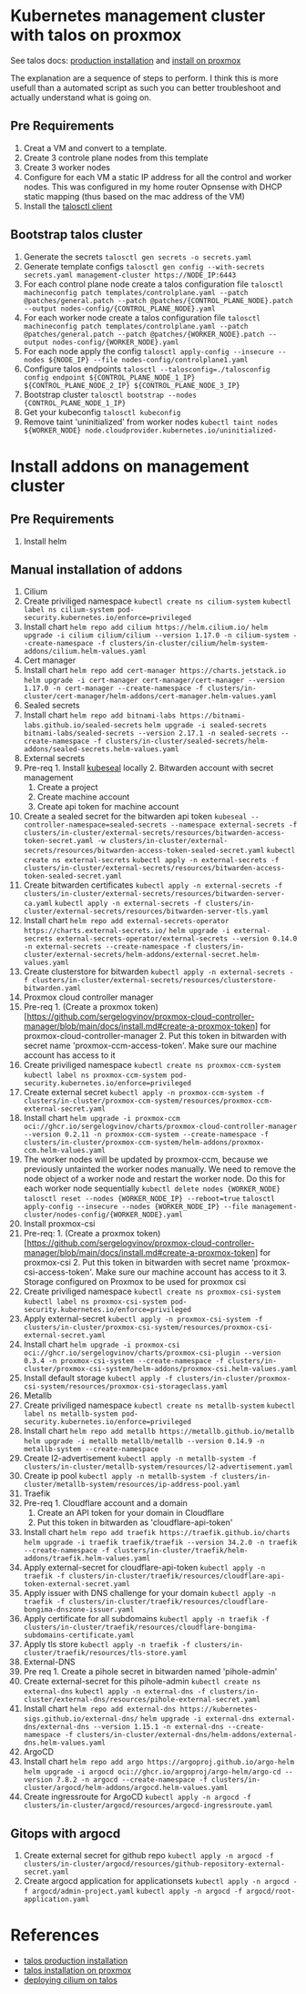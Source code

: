 # Kubernetes management cluster with talos on proxmox
See talos docs: [production installation](https://www.talos.dev/v1.9/introduction/prodnotes/) and [install on proxmox](https://www.talos.dev/v1.9/talos-guides/install/virtualized-platforms/proxmox/)

The explanation are a sequence of steps to perform. I think this is more usefull than a automated script as such you can better troubleshoot and actually understand what is going on.

## Pre Requirements
1. Creat a VM and convert to a template.
2. Create 3 controle plane nodes from this template 
3. Create 3 worker nodes
4. Configure for each VM a static IP address for all the control and worker nodes. This was configured in my home router Opnsense with DHCP static mapping (thus based on the mac address of the VM)
5. Install the [talosctl client](https://www.talos.dev/v1.9/talos-guides/install/talosctl/)

## Bootstrap talos cluster
1. Generate the secrets
```talosctl gen secrets -o secrets.yaml```
2. Generate template configs
```talosctl gen config --with-secrets secrets.yaml management-cluster https://NODE_IP:6443```
3. For each control plane node create a talos configuration file
```talosctl machineconfig patch templates/controlplane.yaml --patch @patches/general.patch --patch @patches/{CONTROL_PLANE_NODE}.patch --output nodes-config/{CONTROL_PLANE_NODE}.yaml```
4. For each worker node create a talos configuration file
```talosctl machineconfig patch templates/controlplane.yaml --patch @patches/general.patch --patch @patches/{WORKER_NODE}.patch --output nodes-config/{WORKER_NODE}.yaml```
5. For each node apply the config 
```talosctl apply-config --insecure --nodes ${NODE_IP} --file nodes-config/controlplane1.yaml```
6. Configure talos endpoints
```talosctl --talosconfig=./talosconfig config endpoint ${CONTROL_PLANE_NODE_1_IP} ${CONTROL_PLANE_NODE_2_IP} ${CONTROL_PLANE_NODE_3_IP}```
7. Bootstrap cluster
```talosctl bootstrap --nodes {CONTROL_PLANE_NODE_1_IP}```
8. Get your kubeconfig
```talosctl kubeconfig```
9. Remove taint 'uninitialized' from worker nodes
```kubectl taint nodes ${WORKER_NODE} node.cloudprovider.kubernetes.io/uninitialized-```

# Install addons on management cluster

## Pre Requirements
1. Install helm

## Manual installation of addons
1. Cilium
  1. Create priviliged namespace
  ```kubectl create ns cilium-system```
  ```kubectl label ns cilium-system pod-security.kubernetes.io/enforce=privileged```
  2. Install chart
  ```helm repo add cilium https://helm.cilium.io/```
  ```helm upgrade -i cilium cilium/cilium --version 1.17.0 -n cilium-system --create-namespace -f clusters/in-cluster/cilium/helm-system-addons/cilium.helm-values.yaml```
2. Cert manager
  1. Install chart
  ```helm repo add cert-manager https://charts.jetstack.io```
  ```helm upgrade -i cert-manager cert-manager/cert-manager --version 1.17.0 -n cert-manager --create-namespace -f clusters/in-cluster/cert-manager/helm-addons/cert-manager.helm-values.yaml```
3. Sealed secrets
  1. Install chart
  ```helm repo add bitnami-labs https://bitnami-labs.github.io/sealed-secrets```
  ```helm upgrade -i sealed-secrets bitnami-labs/sealed-secrets --version 2.17.1 -n sealed-secrets --create-namespace -f clusters/in-cluster/sealed-secrets/helm-addons/sealed-secrets.helm-values.yaml```
4. External secrets
  1. Pre-req
    1. Install [kubeseal](https://github.com/bitnami-labs/sealed-secrets?tab=readme-ov-file#linux) locally
    2. Bitwarden account with secret management
      1. Create a project
      2. Create machine account
      3. Create api token for machine account
  2. Create a sealed secret for the bitwarden api token
  ```kubeseal --controller-namespace=sealed-secrets --namespace external-secrets -f clusters/in-cluster/external-secrets/resources/bitwarden-access-token-secret.yaml -w clusters/in-cluster/external-secrets/resources/bitwarden-access-token-sealed-secret.yaml```
  ```kubectl create ns external-secrets```
  ```kubectl apply -n external-secrets -f clusters/in-cluster/external-secrets/resources/bitwarden-access-token-sealed-secret.yaml```
  3. Create bitwarden certificates
  ```kubectl apply -n external-secrets -f clusters/in-cluster/external-secrets/resources/bitwarden-server-ca.yaml```
  ```kubectl apply -n external-secrets -f clusters/in-cluster/external-secrets/resources/bitwarden-server-tls.yaml```
  4. Install chart
  ```helm repo add external-secrets-operator https://charts.external-secrets.io/```
  ```helm upgrade -i external-secrets external-secrets-operator/external-secrets --version 0.14.0 -n external-secrets --create-namespace -f clusters/in-cluster/external-secrets/helm-addons/external-secret.helm-values.yaml```
  5. Create clusterstore for bitwarden
  ```kubectl apply -n external-secrets -f clusters/in-cluster/external-secrets/resources/clusterstore-bitwarden.yaml```
5. Proxmox cloud controller manager
  1. Pre-req
    1. (Create a proxmox token)[https://github.com/sergelogvinov/proxmox-cloud-controller-manager/blob/main/docs/install.md#create-a-proxmox-token] for proxmox-cloud-controller-manager
    2. Put this token in bitwarden with secret name 'proxmox-ccm-access-token'. Make sure our machine account has access to it
  2. Create priviliged namespace
  ```kubectl create ns proxmox-ccm-system```
  ```kubectl label ns proxmox-ccm-system pod-security.kubernetes.io/enforce=privileged```
  3. Create external secret
  ```kubectl apply -n proxmox-ccm-system -f clusters/in-cluster/proxmox-ccm-system/resources/proxmox-ccm-external-secret.yaml```
  4. Install chart
  ```helm upgrade -i proxmox-ccm oci://ghcr.io/sergelogvinov/charts/proxmox-cloud-controller-manager --version 0.2.11 -n proxmox-ccm-system --create-namespace -f clusters/in-cluster/proxmox-ccm-system/helm-addons/proxmox-ccm.helm-values.yaml```
  5. The worker nodes will be updated by proxmox-ccm, because we previously untainted the worker nodes manually. We need to remove the node object of a worker node and restart the worker node. Do this for each worker node sequentially
  ```kubectl delete nodes {WORKER_NODE}```
  ```talosctl reset --nodes {WORKER_NODE_IP} --reboot=true```
  ```talosctl apply-config --insecure --nodes {WORKER_NODE_IP} --file management-cluster/nodes-config/{WORKER_NODE}.yaml```
6. Install proxmox-csi
  1. Pre-req:
    1. (Create a proxmox token)[https://github.com/sergelogvinov/proxmox-cloud-controller-manager/blob/main/docs/install.md#create-a-proxmox-token] for proxmox-csi
    2. Put this token in bitwarden with secret name 'proxmox-csi-access-token'. Make sure our machine account has access to it
    3. Storage configured on Proxmox to be used for proxmox csi
  2. Create priviliged namespace
  ```kubectl create ns proxmox-csi-system```
  ```kubectl label ns proxmox-csi-system pod-security.kubernetes.io/enforce=privileged```
  3. Apply external-secret
  ```kubectl apply -n proxmox-csi-system -f clusters/in-cluster/proxmox-csi-system/resources/proxmox-csi-external-secret.yaml```
  2. Install chart
  ```helm upgrade -i proxmox-csi oci://ghcr.io/sergelogvinov/charts/proxmox-csi-plugin --version 0.3.4 -n proxmox-csi-system --create-namespace -f clusters/in-cluster/proxmox-csi-system/helm-addons/proxmox-csi.helm-values.yaml```
  3. Install default storage
  ```kubectl apply -f clusters/in-cluster/proxmox-csi-system/resources/proxmox-csi-storageclass.yaml```
7. Metallb
  1. Create priviliged namespace
  ```kubectl create ns metallb-system```
  ```kubectl label ns metallb-system pod-security.kubernetes.io/enforce=privileged```
  2. Install chart
  ```helm repo add metallb https://metallb.github.io/metallb```
  ```helm upgrade -i metallb metallb/metallb --version 0.14.9 -n metallb-system --create-namespace```
  3. Create l2-advertisement
  ```kubectl apply -n metallb-system -f clusters/in-cluster/metallb-system/resources/l2-advertisement.yaml```
  4. Create ip pool
  ```kubectl apply -n metallb-system -f clusters/in-cluster/metallb-system/resources/ip-address-pool.yaml```
8. Traefik
  1. Pre-req
    1. Cloudflare account and a domain
      1. Create an API token for your domain in Cloudflare
      2. Put this token in bitwarden as 'cloudflare-api-token'
  2. Install chart
  ```helm repo add traefik https://traefik.github.io/charts```
  ```helm upgrade -i traefik traefik/traefik --version 34.2.0 -n traefik --create-namespace -f clusters/in-cluster/traefik/helm-addons/traefik.helm-values.yaml```
  3. Apply external-secret for cloudflare-api-token
  ```kubectl apply -n traefik -f clusters/in-cluster/traefik/resources/cloudflare-api-token-external-secret.yaml```
  4. Apply issuer with DNS challenge for your domain
  ```kubectl apply -n traefik -f clusters/in-cluster/traefik/resources/cloudflare-bongima-dnszone-issuer.yaml```
  5. Apply certificate for all subdomains
```kubectl apply -n traefik -f clusters/in-cluster/traefik/resources/cloudflare-bongima-subdomains-certificate.yaml```
  6. Apply tls store
  ```kubectl apply -n traefik -f clusters/in-cluster/traefik/resources/tls-store.yaml```
9. External-DNS
  1. Pre req
    1. Create a pihole secret in bitwarden named 'pihole-admin'
  2. Create external-secret for this pihole-admin
  ```kubectl create ns external-dns```
  ```kubectl apply -n external-dns -f clusters/in-cluster/external-dns/resources/pihole-external-secret.yaml```
  3. Install chart
  ```helm repo add external-dns https://kubernetes-sigs.github.io/external-dns/```
  ```helm upgrade -i external-dns external-dns/external-dns --version 1.15.1 -n external-dns --create-namespace -f clusters/in-cluster/external-dns/helm-addons/external-dns.helm-values.yaml```
10. ArgoCD
  1. Install chart
  ```helm repo add argo https://argoproj.github.io/argo-helm```
  ```helm upgrade -i argocd oci://ghcr.io/argoproj/argo-helm/argo-cd --version 7.8.2 -n argocd --create-namespace -f clusters/in-cluster/argocd/helm-addons/argocd.helm-values.yaml```
  2. Create ingressroute for ArgoCD
  ```kubectl apply -n argocd -f clusters/in-cluster/argocd/resources/argocd-ingressroute.yaml```


## Gitops with argocd
1. Create external secret for github repo
```kubectl apply -n argocd -f clusters/in-cluster/argocd/resources/github-repository-external-secret.yaml```
2. Create argocd application for applicationsets
```kubectl apply -n argocd -f argocd/admin-project.yaml```
```kubectl apply -n argocd -f argocd/root-application.yaml```


# References
- [talos production installation](https://www.talos.dev/v1.9/introduction/prodnotes/)
- [talos installation on proxmox](https://www.talos.dev/v1.9/talos-guides/install/virtualized-platforms/proxmox/)
- [deploying cilium on talos](https://www.talos.dev/v1.9/kubernetes-guides/network/deploying-cilium/)
